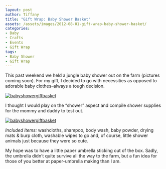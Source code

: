 ```yaml
---
layout: post
author: Tiffany
title: "Gift Wrap: Baby Shower Basket"
assets: /assets/images/2012-08-01-gift-wrap-baby-shower-basket/
categories: 
- Baby
- Crafts
- Events
- Gift Wrap
tags: 
- Baby Shower
- Gift Wrap
---
```


This past weekend we held a jungle baby shower out on the farm (pictures coming soon). For my gift, I decided to go with necessities as opposed to adorable baby clothes–always a tough decision.

[![babyshowergiftbasket](jekyll_uploads/2012/07/babyshowergiftbasket-3-575x411.jpg "babyshowergiftbasket (3)")](http://www.sweetpeonies.com/2012/08/gift-wrap-baby-shower-basket/babyshowergiftbasket-3/)

I thought I would play on the “shower” aspect and compile shower supplies for the mommy and daddy to test out.

[![babyshowergiftbasket ](jekyll_uploads/2012/07/babyshowergiftbasket-1-325x452.jpg "babyshowergiftbasket (1)")](http://www.sweetpeonies.com/2012/08/gift-wrap-baby-shower-basket/babyshowergiftbasket-1/)

_Included items:_ washcloths, shampoo, body wash, baby powder, drying mats & burp cloth, washable wipes to go and, of course, little shower animals just because they were so cute.

My hope was to have a little paper umbrella sticking out of the box. Sadly, the umbrella didn’t quite survive all the way to the farm, but a fun idea for those of you better at paper-umbrella making than I am.